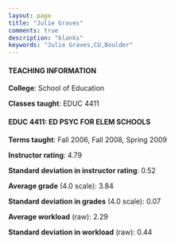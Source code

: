 ```yaml
---
layout: page
title: "Julie Graves" 
comments: true
description: "blanks"
keywords: "Julie Graves,CU,Boulder"
---
```

<head>
<script src="https://ajax.googleapis.com/ajax/libs/jquery/2.1.3/jquery.min.js"></script>
<script src="https://dl.dropboxusercontent.com/s/pc42nxpaw1ea4o9/highcharts.js?dl=0"></script>
<!-- <script src="../assets/js/highcharts.js"></script> -->
<style type="text/css">@font-face {
	font-family: "Bebas Neue";
	src: url(https://www.filehosting.org/file/details/544349/BebasNeue Regular.otf) format("opentype");
	}
	h1.Bebas { 
		font-family: "Bebas Neue", Verdana, Tahoma;
	}
</style>
</head>
	   
#### TEACHING INFORMATION

**College**: School of Education

**Classes taught**: EDUC 4411

#### EDUC 4411: ED PSYC FOR ELEM SCHOOLS

**Terms taught**: Fall 2006, Fall 2008, Spring 2009

**Instructor rating**: 4.79

**Standard deviation in instructor rating**: 0.52

**Average grade** (4.0 scale): 3.84

**Standard deviation in grades** (4.0 scale): 0.07

**Average workload** (raw): 2.29

**Standard deviation in workload** (raw): 0.44

